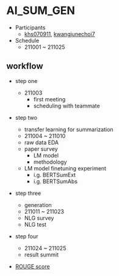 # AI_SUM_GEN

- Participants
    - [khs070911](https://github.com/khs070911), [kwangjunechoi7](https://github.com/kwangjunechoi7)
- Schedule
    - 211001 ~ 211025


## workflow
- step one
    - 211003 
        - first meeting
        - scheduling with teammate 
- step two
    - transfer learning for summarization 
    - 211004 ~ 211010
    - raw data EDA
    - paper survey
        - LM model
        - methodology
    - LM model finetuning experiment
        - i.g. BERTSumExt
        - i.g. BERTSumAbs
- step three
    - generation
    - 211011 ~ 211023
    - NLG survey
    - NLG test
- step four 
    - 211024 ~ 211025
    - result summit


- [ROUGE score](https://huffon.github.io/2019/12/07/rouge/)